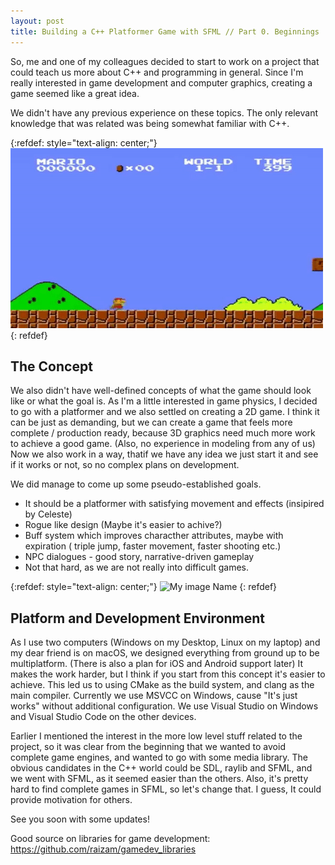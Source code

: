 ```yaml
---
layout: post
title: Building a C++ Platformer Game with SFML // Part 0. Beginnings
---
```


<!--# Building a C++ Platformer Game - Part1: Beginnings-->
So, me and one of my colleagues decided to start to work on a project that could teach us more about C++ and programming in general. Since I'm really interested in game development and computer graphics, creating a game seemed like a great idea.

​We didn't have any previous experience on these topics. The only relevant knowledge that was related was being somewhat familiar with C++.

{:refdef: style="text-align: center;"}
![My image Name](/images/mario.gif)
{: refdef}

## The Concept
We also didn't have well-defined concepts of what the game should look like or what the goal is. As I'm a little interested in game physics, I decided to go with a platformer and we also settled on creating a 2D game. I think it can be just as demanding, but we can create a game that feels more complete / production ready, because 3D graphics need much more work to achieve a good game. (Also, no experience in modeling from any of us) Now we also work in a way, that​ if we have any idea we just start it and see if it works or not, so no complex plans on development.

We did manage to come up some pseudo-established goals.
 - It should be a platformer with satisfying movement and effects (insipired by Celeste)
 - Rogue like design (Maybe it's easier to achive?)
 - Buff system which improves characther attributes, maybe with expiration ( triple jump, faster movement, faster shooting etc.)
 - NPC dialogues - good story, narrative-driven gameplay
 - Not that hard, as we are not really into difficult games.

 {:refdef: style="text-align: center;"}
![My image Name](/images/celeste.gif)
{: refdef}

## Platform and Development Environment
As I use two computers (Windows on my Desktop, Linux on my laptop) and my dear friend is on macOS, we designed everything from ground up to be multiplatform. (There is also a plan for iOS and Android support later) It makes the work harder, but I think if you start from this concept it's easier to achieve. This led us to using CMake as the build system, and clang as the main compiler. Currently we use MSVCC on Windows, cause "It's just works" without additional configuration. We use Visual Studio on Windows and Visual Studio Code on the other devices.

Earlier I mentioned the interest in the more low level stuff related to the project, so it was clear from the beginning that we wanted to avoid complete game engines, and wanted to go with some media library. The obvious candidates in the C++ world could be SDL, raylib and SFML, and we went with SFML, as it seemed easier than the others. Also, it's pretty hard to find complete games in SFML, so let's change that. I guess, It could provide motivation for others.

See you soon with some updates!

Good source on libraries for game development: https://github.com/raizam/gamedev_libraries